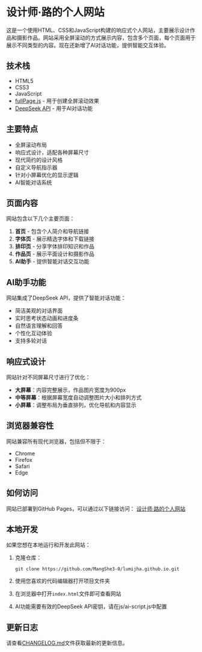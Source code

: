 # 设计师·路的个人网站

这是一个使用HTML、CSS和JavaScript构建的响应式个人网站，主要展示设计作品和摄影作品。网站采用全屏滚动的方式展示内容，包含多个页面，每个页面用于展示不同类型的内容。现在还新增了AI对话功能，提供智能交互体验。

## 技术栈

- HTML5
- CSS3
- JavaScript
- [fullPage.js](https://alvarotrigo.com/fullPage/) - 用于创建全屏滚动效果
- [DeepSeek API](https://deepseek.com) - 用于AI对话功能

## 主要特点

- 全屏滚动布局
- 响应式设计，适配各种屏幕尺寸
- 现代简约的设计风格
- 自定义导航指示器
- 针对小屏幕优化的显示逻辑
- AI智能对话系统

## 页面内容

网站包含以下几个主要页面：

1. **首页** - 包含个人简介和导航链接
2. **字体页** - 展示精选字体和下载链接
3. **排印页** - 分享字体排印知识和作品
4. **作品页** - 展示平面设计和摄影作品
5. **AI助手** - 提供智能对话交互功能

## AI助手功能

网站集成了DeepSeek API，提供了智能对话功能：

- 简洁美观的对话界面
- 实时思考状态动画和进度条
- 自然语言理解和回答
- 个性化互动体验
- 支持多轮对话

## 响应式设计

网站针对不同屏幕尺寸进行了优化：

- **大屏幕**：内容完整展示，作品图片宽度为900px
- **中等屏幕**：根据屏幕宽度自动调整图片大小和排列方式
- **小屏幕**：调整布局为垂直排列，优化导航和内容显示

## 浏览器兼容性

网站兼容所有现代浏览器，包括但不限于：

- Chrome
- Firefox
- Safari
- Edge

## 如何访问

网站已部署到GitHub Pages，可以通过以下链接访问：
[设计师·路的个人网站](https://mangshe3-0.github.io/lumijha.github.io/)

## 本地开发

如果您想在本地运行和开发此网站：

1. 克隆仓库：
   ```
   git clone https://github.com/MangShe3-0/lumijha.github.io.git
   ```

2. 使用您喜欢的代码编辑器打开项目文件夹

3. 在浏览器中打开`index.html`文件即可查看网站

4. AI功能需要有效的DeepSeek API密钥，请在js/ai-script.js中配置

## 更新日志

请查看[CHANGELOG.md](CHANGELOG.md)文件获取最新的更新信息。 